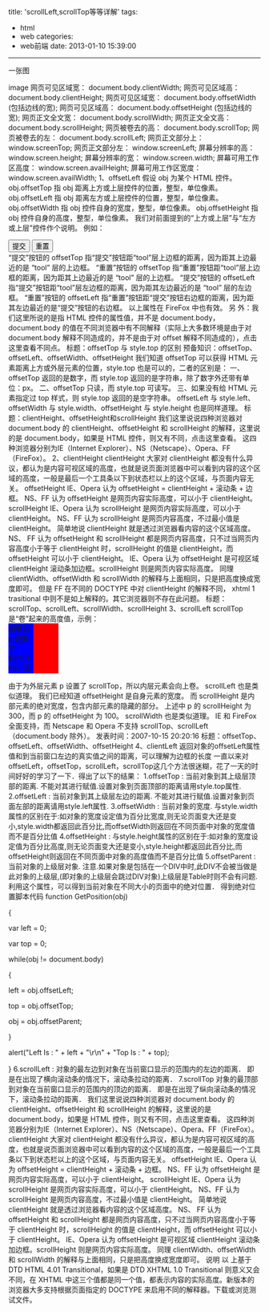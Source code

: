 title: 'scrollLeft,scrollTop等等详解'
tags:
  - html
  - web
categories:
  - web前端
date: 2013-01-10 15:39:00
---
一张图

image 
网页可见区域宽： document.body.clientWidth; 
网页可见区域高： document.body.clientHeight; 
网页可见区域宽： document.body.offsetWidth (包括边线的宽); 
网页可见区域高： document.body.offsetHeight (包括边线的宽); 
网页正文全文宽： document.body.scrollWidth; 
网页正文全文高： document.body.scrollHeight; 
网页被卷去的高： document.body.scrollTop; 
网页被卷去的左： document.body.scrollLeft; 
网页正文部分上： window.screenTop; 
网页正文部分左： window.screenLeft; 
屏幕分辨率的高： window.screen.height; 
屏幕分辨率的宽： window.screen.width; 
屏幕可用工作区高度： window.screen.availHeight; 
屏幕可用工作区宽度：window.screen.availWidth; 
1、offsetLeft 
假设 obj 为某个 HTML 控件。 
obj.offsetTop 指 obj 距离上方或上层控件的位置，整型，单位像素。 
obj.offsetLeft 指 obj 距离左方或上层控件的位置，整型，单位像素。 
obj.offsetWidth 指 obj 控件自身的宽度，整型，单位像素。 
obj.offsetHeight 指 obj 控件自身的高度，整型，单位像素。 
我们对前面提到的“上方或上层”与“左方或上层”控件作个说明。 
例如： 
<div id="tool"> 
<input type="button" value="提交"> 
<input type="button" value="重置"> 
</div> 
“提交”按钮的 offsetTop 指“提交”按钮距“tool”层上边框的距离，因为距其上边最近的是 “tool” 层的上边框。 
“重置”按钮的 offsetTop 指“重置”按钮距“tool”层上边框的距离，因为距其上边最近的是 “tool” 层的上边框。 
“提交”按钮的 offsetLeft 指“提交”按钮距“tool”层左边框的距离，因为距其左边最近的是 “tool” 层的左边框。 
“重置”按钮的 offsetLeft 指“重置”按钮距“提交”按钮右边框的距离，因为距其左边最近的是“提交”按钮的右边框。 
以上属性在 FireFox 中也有效。 
另 外：我们这里所说的是指 HTML 控件的属性值，并不是 document.body，document.body 的值在不同浏览器中有不同解释（实际上大多数环境是由于对 document.body 解释不同造成的，并不是由于对 offset 解释不同造成的），点击这里查看不同点。 
标题：offsetTop 与 style.top 的区别 
预备知识：offsetTop、offsetLeft、offsetWidth、offsetHeight 
我们知道 offsetTop 可以获得 HTML 元素距离上方或外层元素的位置，style.top 也是可以的，二者的区别是： 
一、offsetTop 返回的是数字，而 style.top 返回的是字符串，除了数字外还带有单位：px。 
二、offsetTop 只读，而 style.top 可读写。 
三、如果没有给 HTML 元素指定过 top 样式，则 style.top 返回的是空字符串。 
offsetLeft 与 style.left、offsetWidth 与 style.width、offsetHeight 与 style.height 也是同样道理。 
标题：clientHeight、offsetHeight和scrollHeight 
我们这里说说四种浏览器对 document.body 的 clientHeight、offsetHeight 和 scrollHeight 的解释，这里说的是 document.body，如果是 HTML 控件，则又有不同，点击这里查看。 
这四种浏览器分别为IE（Internet Explorer）、NS（Netscape）、Opera、FF（FireFox）。 
2、clientHeight 
clientHeight 
大家对 clientHeight 都没有什么异议，都认为是内容可视区域的高度，也就是说页面浏览器中可以看到内容的这个区域的高度，一般是最后一个工具条以下到状态栏以上的这个区域，与页面内容无关。 
offsetHeight 
IE、Opera 认为 offsetHeight = clientHeight + 滚动条 + 边框。 
NS、FF 认为 offsetHeight 是网页内容实际高度，可以小于 clientHeight。 
scrollHeight 
IE、Opera 认为 scrollHeight 是网页内容实际高度，可以小于 clientHeight。 
NS、FF 认为 scrollHeight 是网页内容高度，不过最小值是 clientHeight。 
简单地说 
clientHeight 就是透过浏览器看内容的这个区域高度。 
NS、 FF 认为 offsetHeight 和 scrollHeight 都是网页内容高度，只不过当网页内容高度小于等于 clientHeight 时，scrollHeight 的值是 clientHeight，而 offsetHeight 可以小于 clientHeight。 
IE、Opera 认为 offsetHeight 是可视区域 clientHeight 滚动条加边框。scrollHeight 则是网页内容实际高度。 
同理 
clientWidth、offsetWidth 和 scrollWidth 的解释与上面相同，只是把高度换成宽度即可。 
但是 
FF 在不同的 DOCTYPE 中对 clientHeight 的解释不同， xhtml 1 trasitional 中则不是如上解释的。其它浏览器则不存在此问题。 
标题：scrollTop、scrollLeft、scrollWidth、scrollHeight 
3、scrollLeft 
scrollTop 是“卷”起来的高度值，示例：
<div style="width:100px;height:100px;background-color:#FF0000;overflow:hidden;" id="p">

  <div style="width:50px;height:300px;background-color:#0000FF;" id="t">如果为 p 设置了 scrollTop，这些内容可能不会完全显示。</div>

  </div>

  <script type="text/javascript">

  var p = document.getElementById("p");

  p.scrollTop = 10;

  </script>
由于为外层元素 p 设置了 scrollTop，所以内层元素会向上卷。
scrollLeft 也是类似道理。
我们已经知道 offsetHeight 是自身元素的宽度。
而 scrollHeight 是内部元素的绝对宽度，包含内部元素的隐藏的部分。
上述中 p 的 scrollHeight 为 300，而 p 的 offsetHeight 为 100。
scrollWidth 也是类似道理。
IE 和 FireFox 全面支持，而 Netscape 和 Opera 不支持 scrollTop、scrollLeft（document.body 除外）。
发表时间：2007-10-15 20:20:16
标题：offsetTop、offsetLeft、offsetWidth、offsetHeight
4、clientLeft
返回对象的offsetLeft属性值和到当前窗口左边的真实值之间的距离，可以理解为边框的长度
一直以来对offsetLeft，offsetTop，scrollLeft，scrollTop这几个方法很迷糊，花了一天的时间好好的学习了一下．得出了以下的结果：
1.offsetTop :
当前对象到其上级层顶部的距离.
不能对其进行赋值.设置对象到页面顶部的距离请用style.top属性.
2.offsetLeft :
当前对象到其上级层左边的距离.
不能对其进行赋值.设置对象到页面左部的距离请用style.left属性.
3.offsetWidth :
当前对象的宽度.
与style.width属性的区别在于:如对象的宽度设定值为百分比宽度,则无论页面变大还是变小,style.width都返回此百分比,而offsetWidth则返回在不同页面中对象的宽度值而不是百分比值
4.offsetHeight :
与style.height属性的区别在于:如对象的宽度设定值为百分比高度,则无论页面变大还是变小,style.height都返回此百分比,而offsetHeight则返回在不同页面中对象的高度值而不是百分比值
5.offsetParent :
当前对象的上级层对象.
注意.如果对象是包括在一个DIV中时,此DIV不会被当做是此对象的上级层,(即对象的上级层会跳过DIV对象)上级层是Table时则不会有问题.
利用这个属性，可以得到当前对象在不同大小的页面中的绝对位置．
得到绝对位置脚本代码
function GetPosition(obj) 

{ 

var left = 0; 

var top = 0; 



while(obj != document.body) 

{ 

left = obj.offsetLeft; 

top = obj.offsetTop; 



obj = obj.offsetParent; 

} 



alert("Left Is : " + left + "\r\n" + "Top Is : " + top); 

} 
6.scrollLeft :
对象的最左边到对象在当前窗口显示的范围内的左边的距离．
即是在出现了横向滚动条的情况下，滚动条拉动的距离．
7.scrollTop
对象的最顶部到对象在当前窗口显示的范围内的顶边的距离．
即是在出现了纵向滚动条的情况下，滚动条拉动的距离．
我们这里说说四种浏览器对 document.body 的 clientHeight、offsetHeight 和 scrollHeight 的解释，这里说的是 document.body，如果是 HTML 控件，则又有不同，点击这里查看。
这四种浏览器分别为IE（Internet Explorer）、NS（Netscape）、Opera、FF（FireFox）。
clientHeight
大家对 clientHeight 都没有什么异议，都认为是内容可视区域的高度，也就是说页面浏览器中可以看到内容的这个区域的高度，一般是最后一个工具条以下到状态栏以上的这个区域，与页面内容无关。
offsetHeight
IE、Opera 认为 offsetHeight = clientHeight + 滚动条 + 边框。
NS、FF 认为 offsetHeight 是网页内容实际高度，可以小于 clientHeight。
scrollHeight
IE、Opera 认为 scrollHeight 是网页内容实际高度，可以小于 clientHeight。
NS、FF 认为 scrollHeight 是网页内容高度，不过最小值是 clientHeight。
简单地说
clientHeight 就是透过浏览器看内容的这个区域高度。
NS、 FF 认为 offsetHeight 和 scrollHeight 都是网页内容高度，只不过当网页内容高度小于等于 clientHeight 时，scrollHeight 的值是 clientHeight，而 offsetHeight 可以小于 clientHeight。
IE、Opera 认为 offsetHeight 是可视区域 clientHeight 滚动条加边框。scrollHeight 则是网页内容实际高度。
同理
clientWidth、offsetWidth 和 scrollWidth 的解释与上面相同，只是把高度换成宽度即可。
说明
以 上基于 DTD HTML 4.01 Transitional，如果是 DTD XHTML 1.0 Transitional 则意义又会不同，在 XHTML 中这三个值都是同一个值，都表示内容的实际高度。新版本的浏览器大多支持根据页面指定的 DOCTYPE 来启用不同的解释器。下载或浏览测试文件。